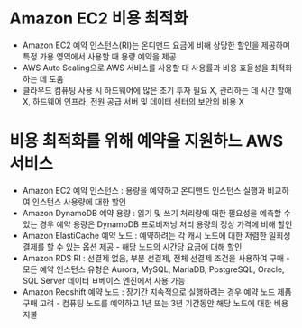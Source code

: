 # Amazon EC2 비용 최적화

* Amazon EC2 예약 인스턴스(RI)는 온디맨드 요금에 비해 상당한 할인을 제공하며 특정 가용 영역에서 사용할 때 용량 예약을 제공
* AWS Auto Scaling으로 AWS 서비스를 사용할 대 사용률과 비용 효율성을 최적화하는 데 도움
* 클라우드 컴퓨팅 사용 시 하드웨어에 많은 초기 투자 필요 X, 관리하는 데 시간 할애 X, 하드웨어 인프라, 전원 공급 서버 및 데이터 센터의 보안의 비용 X


# 비용 최적화를 위해 예약을 지원하느 AWS 서비스

* Amazon EC2 예약 인스턴스 : 용량을 예약하고 온디맨드 인스턴스 실행과 비교하여 인스턴스 사용량에 대한 할인
* Amazon DynamoDB 예약 용량 : 읽기  및 쓰기 처리량에 대한 필요성을 예측할 수 있는 경우 예약 용량은 DynamoDB 프로비저닝 처리 용량의 정상 가격에 비해 할인
* Amazon ElastiCache 예약 노드 : 예약하려는 각 캐시 노드에 대한 저렴한 일회성 결제를 할 수 있는 옵션 제공 - 해당 노드의 시간당 요금에 대해 할인
* Amazon RDS RI : 선결제 없음, 부분 선결제, 전체 선결제 조건을 사용하여 구매 - 모든 예약 인스턴스 유형은 Aurora, MySQL, MariaDB, PostgreSQL, Oracle, SQL Server 데이터 ㅂ베이스 엔진에서 사용 가능
* Amazon Redshift 예약 노드 : 장기간 지속적으로 실행하려는 경우 예약 노드 제품 구매 고려 - 컴퓨팅 노드를 예약하고 1년 또는 3년 기간동안 해당 노드에 대한 비용 지불



